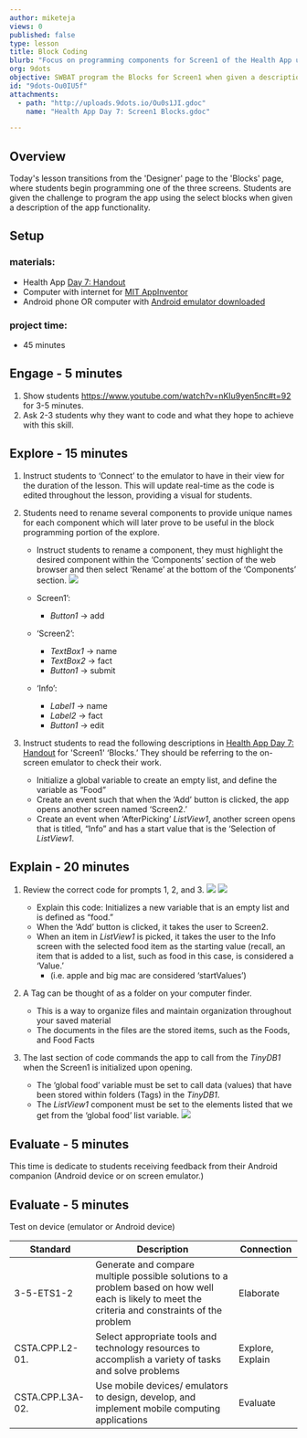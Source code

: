 ```yaml
---
author: miketeja
views: 0
published: false
type: lesson
title: Block Coding
blurb: "Focus on programming components for Screen1 of the Health App using the #AppInventor"
org: 9dots
objective: SWBAT program the Blocks for Screen1 when given a description of the screen functionality
id: "9dots-Ou0IU5f"
attachments: 
  - path: "http://uploads.9dots.io/Ou0s1JI.gdoc"
    name: "Health App Day 7: Screen1 Blocks.gdoc"

---
```


## Overview
Today's lesson transitions from the 'Designer' page to the 'Blocks' page, where students begin programming one of the three screens. Students are given the challenge to program the app using the select blocks when given a description of the app functionality. 

## Setup
### materials:
- Health App [Day 7: Handout](http://uploads.9dots.io/Ou0s1JI.gdoc)
- Computer with internet for [MIT AppInventor](http://appinventor.mit.edu/explore/)
- Android phone OR computer with [Android emulator downloaded](http://appinventor.mit.edu/explore/ai2/setup-emulator.html)

### project time:
- 45 minutes

## Engage - 5 minutes

1. Show students https://www.youtube.com/watch?v=nKIu9yen5nc#t=92 for 3-5 minutes.
2. Ask 2-3 students why they want to code and what they hope to achieve with this skill.

## Explore - 15 minutes

1. Instruct students to ‘Connect’ to the emulator to have in their view for the duration of the lesson. This will update real-time as the code is edited throughout the lesson, providing a visual for students.
2. Students need to rename several components to provide unique names for each component which will later prove to be useful in the block programming portion of the explore. 

	- Instruct students to rename a component, they must highlight the desired component within the ‘Components’ section of the web browser and then select ‘Rename’ at the bottom of the ‘Components’ section.
![](http://uploads.9dots.io/Ou0MUkl_md.jpg) 
		
	- Screen1’: 
		- _Button1_ → add
	- ‘Screen2’: 
		- _TextBox1_ → name
		- _TextBox2_ → fact
		- _Button1_ → submit
	- ‘Info’:
		- _Label1_ → name
		- _Label2_ → fact
		- _Button1_ → edit

3. Instruct students to read the following descriptions in [Health App Day 7: Handout](http://uploads.9dots.io/Ou0s1JI.gdoc) for 'Screen1' ‘Blocks.’ They should be referring to the on-screen emulator to check their work. 

	- Initialize a global variable to create an empty list, and define the variable as “Food” 
	- Create an event such that when the ‘Add’ button is clicked, the app opens another screen named ‘Screen2.’ 
	- Create an event when ‘AfterPicking’ _ListView1_, another screen opens that is titled, “Info” and has a start value that is the ‘Selection of _ListView1_.

## Explain - 20 minutes

1. Review the correct code for prompts 1, 2, and 3. 
![](http://uploads.9dots.io/Ou0NmjE_md.jpg) 
![](http://uploads.9dots.io/Ou0NtIz_md.jpg) 

	- Explain this code: Initializes a new variable that is an empty list and is defined as “food.”
	- When the ‘Add’ button is clicked, it takes the user to Screen2.
	- When an item in _ListView1_ is picked, it takes the user to the Info screen with the selected food item as the starting value (recall, an item that is added to a list, such as food in this case, is considered a ‘Value.’ 
		- (i.e. apple and big mac are considered ‘startValues’)

2. A Tag can be thought of as a folder on your computer finder.
	- This is a way to organize files and maintain organization throughout your saved material
	- The documents in the files are the stored items, such as the Foods, and Food Facts

3. The last section of code commands the app to call from the _TinyDB1_ when the Screen1 is initialized upon opening.

	- The ‘global food’ variable must be set to call data (values) that have been stored within folders (Tags) in the _TinyDB1_. 
	- The _ListView1_ component must be set to the elements listed that we get from the ‘global food’ list variable. 
![](http://uploads.9dots.io/Ou0nZHV_md.jpg) 

## Evaluate - 5 minutes
This time is dedicate to students receiving feedback from their Android companion (Android device or on screen emulator.) 

## Evaluate - 5 minutes
Test on device (emulator or Android device)

| Standard      | Description   | Connection  |
| ------------- |---------------| ------|
| 3-5-ETS1-2 | Generate and compare multiple possible solutions to a problem based on how well each is likely to meet the criteria and constraints of the problem | Elaborate |
| CSTA.CPP.L2-01. | Select appropriate tools and technology resources to accomplish a variety of tasks and solve problems | Explore, Explain | 
| CSTA.CPP.L3A-02. | Use mobile devices/ emulators to design, develop, and implement mobile computing applications | Evaluate |

